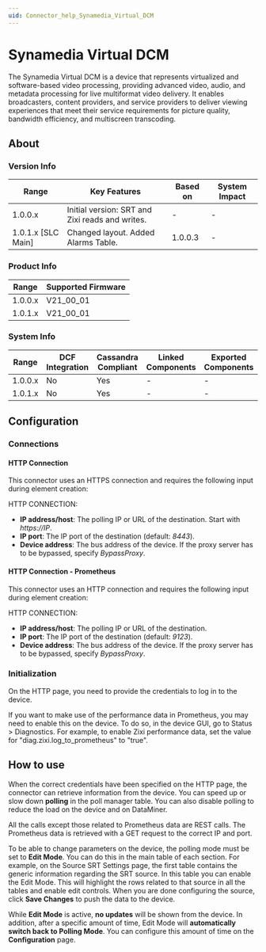 ```yaml
---
uid: Connector_help_Synamedia_Virtual_DCM
---
```


# Synamedia Virtual DCM

The Synamedia Virtual DCM is a device that represents virtualized and software-based video processing, providing advanced video, audio, and metadata processing for live multiformat video delivery. It enables broadcasters, content providers, and service providers to deliver viewing experiences that meet their service requirements for picture quality, bandwidth efficiency, and multiscreen transcoding.

## About

### Version Info

| Range                | Key Features                                    | Based on     | System Impact     |
|----------------------|-------------------------------------------------|--------------|-------------------|
| 1.0.0.x              | Initial version: SRT and Zixi reads and writes. | -            | -                 |
| 1.0.1.x [SLC Main]   | Changed layout. Added Alarms Table.             | 1.0.0.3      | -                 |

### Product Info

| Range     | Supported Firmware     |
|-----------|------------------------|
| 1.0.0.x   | V21_00_01              |
| 1.0.1.x   | V21_00_01              |

### System Info

| Range     | DCF Integration     | Cassandra Compliant     | Linked Components     | Exported Components     |
|-----------|---------------------|-------------------------|-----------------------|-------------------------|
| 1.0.0.x   | No                  | Yes                     | -                     | -                       |
| 1.0.1.x   | No                  | Yes                     | -                     | -                       |

## Configuration

### Connections

#### HTTP Connection

This connector uses an HTTPS connection and requires the following input during element creation:

HTTP CONNECTION:

- **IP address/host**: The polling IP or URL of the destination. Start with *https://IP*.
- **IP port**: The IP port of the destination (default: *8443*).
- **Device address**: The bus address of the device. If the proxy server has to be bypassed, specify *BypassProxy*.

#### HTTP Connection - Prometheus

This connector uses an HTTP connection and requires the following input during element creation:

HTTP CONNECTION:

- **IP address/host**: The polling IP or URL of the destination.
- **IP port**: The IP port of the destination (default: *9123*).
- **Device address**: The bus address of the device. If the proxy server has to be bypassed, specify *BypassProxy*.

### Initialization

On the HTTP page, you need to provide the credentials to log in to the device.

If you want to make use of the performance data in Prometheus, you may need to enable this on the device. To do so, in the device GUI, go to Status \> Diagnostics. For example, to enable Zixi performance data, set the value for "diag.zixi.log_to_prometheus" to "true".

## How to use

When the correct credentials have been specified on the HTTP page, the connector can retrieve information from the device. You can speed up or slow down **polling** in the poll manager table. You can also disable polling to reduce the load on the device and on DataMiner.

All the calls except those related to Prometheus data are REST calls. The Prometheus data is retrieved with a GET request to the correct IP and port.

To be able to change parameters on the device, the polling mode must be set to **Edit Mode**. You can do this in the main table of each section. For example, on the Source SRT Settings page, the first table contains the generic information regarding the SRT source. In this table you can enable the Edit Mode. This will highlight the rows related to that source in all the tables and enable edit controls. When you are done configuring the source, click **Save Changes** to push the data to the device.

While **Edit Mode** is active, **no updates** will be shown from the device. In addition, after a specific amount of time, Edit Mode will **automatically switch back to Polling Mode**. You can configure this amount of time on the **Configuration** page.
